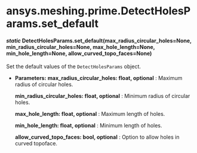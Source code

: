 # ansys.meshing.prime.DetectHolesParams.set_default

<a id="ansys.meshing.prime.DetectHolesParams.set_default"></a>

#### *static* DetectHolesParams.set_default(max_radius_circular_holes=None, min_radius_circular_holes=None, max_hole_length=None, min_hole_length=None, allow_curved_topo_faces=None)

Set the default values of the `DetectHolesParams` object.

* **Parameters:**
  **max_radius_circular_holes: float, optional**
  : Maximum radius of circular holes.

  **min_radius_circular_holes: float, optional**
  : Minimum radius of circular holes.

  **max_hole_length: float, optional**
  : Maximum length of holes.

  **min_hole_length: float, optional**
  : Minimum length of holes.

  **allow_curved_topo_faces: bool, optional**
  : Option to allow holes in curved topoface.

<!-- !! processed by numpydoc !! -->
